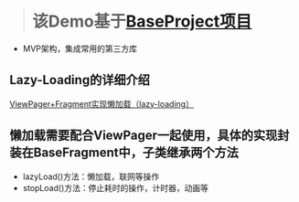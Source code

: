 > # 该Demo基于[BaseProject项目](https://github.com/jianesrq0724/BaseProject)
* MVP架构，集成常用的第三方库


## Lazy-Loading的详细介绍
[ViewPager+Fragment实现懒加载（lazy-loading）](http://blog.csdn.net/jianesrq0724/article/details/72531019)

## 懒加载需要配合ViewPager一起使用，具体的实现封装在BaseFragment中，子类继承两个方法
* lazyLoad()方法：懒加载，联网等操作
* stopLoad()方法：停止耗时的操作，计时器，动画等



